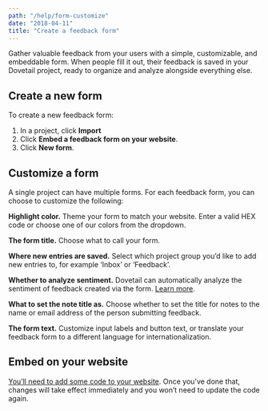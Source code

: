 ```yaml
---
path: "/help/form-customize"
date: "2018-04-11"
title: "Create a feedback form"
---
```


Gather valuable feedback from your users with a simple, customizable, and embeddable form. When people fill it out, their feedback is saved in your Dovetail project, ready to organize and analyze alongside everything else.

## Create a new form

To create a new feedback form:

1.  In a project, click **Import**
1.  Click **Embed a feedback form on your website**.
1.  Click **New form**.

## Customize a form

A single project can have multiple forms. For each feedback form, you can choose to customize the following:

**Highlight color.** Theme your form to match your website. Enter a valid HEX code or choose one of our colors from the dropdown.

**The form title.** Choose what to call your form.

**Where new entries are saved.** Select which project group you’d like to add new entries to, for example ‘Inbox’ or ‘Feedback’.

**Whether to analyze sentiment.** Dovetail can automatically analyze the sentiment of feedback created via the form. [Learn more]().

**What to set the note title as.** Choose whether to set the title for notes to the name or email address of the person submitting feedback.

**The form text.** Customize input labels and button text, or translate your feedback form to a different language for internationalization.

## Embed on your website

[You’ll need to add some code to your website](/help/form-code). Once you’ve done that, changes will take effect immediately and you won’t need to update the code again.
